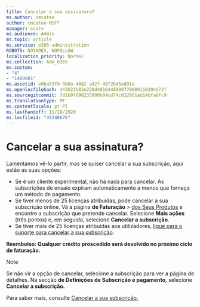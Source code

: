 ```yaml
---
title: Cancelar a sua assinatura?
ms.author: cmcatee
author: cmcatee-MSFT
manager: scotv
ms.audience: Admin
ms.topic: article
ms.service: o365-administration
ROBOTS: NOINDEX, NOFOLLOW
localization_priority: Normal
ms.collection: Adm_O365
ms.custom:
- "4"
- "1400001"
ms.assetid: e0ba53f0-3b0a-4082-a42f-40f2b45ad91a
ms.openlocfilehash: 443623b83e220d4016448809770609110294d72f
ms.sourcegitcommit: 7d1b9f098235000b84cd74c032861ad14bfa6fc9
ms.translationtype: MT
ms.contentlocale: pt-PT
ms.lasthandoff: 11/18/2020
ms.locfileid: "49348676"
---
```

# <a name="canceling-your-subscription"></a>Cancelar a sua assinatura?

Lamentamos vê-lo partir, mas se quiser cancelar a sua subscrição, aqui estão as suas opções:
  
- Se é um cliente experimental, não há nada para cancelar. As subscrições de ensaio expiram automaticamente a menos que forneça um método de pagamento.
- Se tiver menos de 25 licenças atribuídas, pode cancelar a sua subscrição online. Vá à página **de Faturação** \> [dos Seus Produtos](https://go.microsoft.com/fwlink/p/?linkid=842054) e encontre a subscrição que pretende cancelar. Selecione **Mais ações** (três pontos) e, em seguida, selecione **Cancelar a subscrição**.
- Se tiver mais de 25 licenças atribuídas aos utilizadores, [ligue para o suporte para cancelar a sua subscrição](https://docs.microsoft.com/microsoft-365/admin/contact-support-for-business-products?view=o365-worldwide).
  
**Reembolso: Qualquer crédito proscedido será devolvido no próximo ciclo de faturação.**

> [!NOTE]
> Se não vir a opção de cancelar, selecione a subscrição para ver a página de detalhes. Na secção **de Definições de Subscrição e pagamento,** selecione **Cancelar a subscrição.**

Para saber mais, consulte [Cancelar a sua subscrição.](https://docs.microsoft.com/microsoft-365/commerce/subscriptions/cancel-your-subscription)